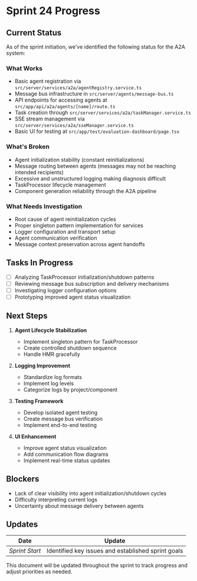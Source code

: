 # Sprint 24 Progress

## Current Status

As of the sprint initiation, we've identified the following status for the A2A system:

### What Works
- Basic agent registration via `src/server/services/a2a/agentRegistry.service.ts`
- Message bus infrastructure in `src/server/agents/message-bus.ts`
- API endpoints for accessing agents at `src/app/api/a2a/agents/[name]/route.ts`
- Task creation through `src/server/services/a2a/taskManager.service.ts`
- SSE stream management via `src/server/services/a2a/sseManager.service.ts`
- Basic UI for testing at `src/app/test/evaluation-dashboard/page.tsx`

### What's Broken
- Agent initialization stability (constant reinitializations)
- Message routing between agents (messages may not be reaching intended recipients)
- Excessive and unstructured logging making diagnosis difficult
- TaskProcessor lifecycle management
- Component generation reliability through the A2A pipeline

### What Needs Investigation
- Root cause of agent reinitialization cycles
- Proper singleton pattern implementation for services
- Logger configuration and transport setup
- Agent communication verification
- Message context preservation across agent handoffs

## Tasks In Progress

- [ ] Analyzing TaskProcessor initialization/shutdown patterns
- [ ] Reviewing message bus subscription and delivery mechanisms
- [ ] Investigating logger configuration options
- [ ] Prototyping improved agent status visualization

## Next Steps

1. **Agent Lifecycle Stabilization**
   - Implement singleton pattern for TaskProcessor
   - Create controlled shutdown sequence
   - Handle HMR gracefully

2. **Logging Improvement**
   - Standardize log formats
   - Implement log levels
   - Categorize logs by project/component

3. **Testing Framework**
   - Develop isolated agent testing
   - Create message bus verification
   - Implement end-to-end testing

4. **UI Enhancement**
   - Improve agent status visualization
   - Add communication flow diagrams
   - Implement real-time status updates

## Blockers

- Lack of clear visibility into agent initialization/shutdown cycles
- Difficulty interpreting current logs
- Uncertainty about message delivery between agents

## Updates

| Date | Update |
|------|--------|
| *Sprint Start* | Identified key issues and established sprint goals |

This document will be updated throughout the sprint to track progress and adjust priorities as needed.
